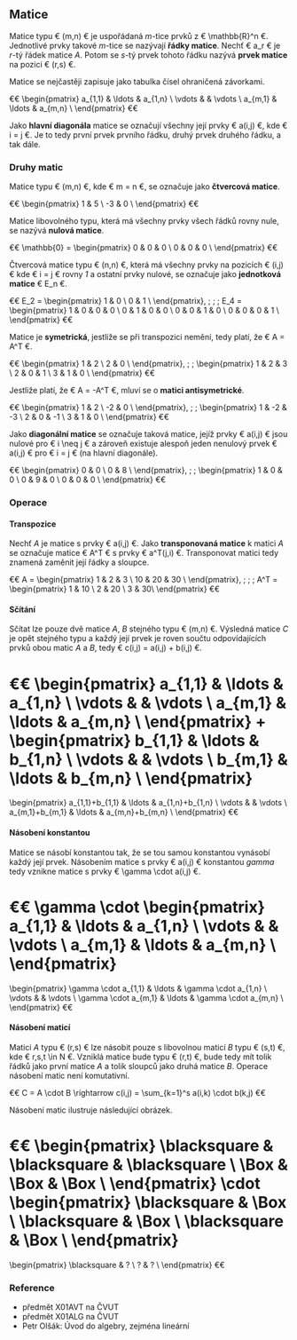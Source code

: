 ## Matice

Matice typu € (m,n) € je uspořádaná *m*-tice prvků z € \mathbb{R}^n €. Jednotlivé prvky takové *m*-tice se nazývají **řádky matice**. Nechť € a_r € je *r*-tý řádek matice *A*. Potom se *s*-tý prvek tohoto řádku nazývá **prvek matice** na pozici € (r,s) €. 

Matice se nejčastěji zapisuje jako tabulka čísel ohraničená závorkami. 

€€
\begin{pmatrix}
a_{1,1} & \ldots & a_{1,n} \\
\vdots & & \vdots \\
a_{m,1} & \ldots & a_{m,n} \\
\end{pmatrix}
€€

Jako **hlavní diagonála** matice se označují všechny její prvky € a(i,j) €, kde € i = j €. Je to tedy první prvek prvního řádku, druhý prvek druhého řádku, a tak dále.

### Druhy matic

Matice typu € (m,n) €, kde € m = n €, se označuje jako **čtvercová matice**.

€€
\begin{pmatrix}
1 & 5 \\
-3 & 0 \\
\end{pmatrix}
€€

Matice libovolného typu, která má všechny prvky všech řádků rovny nule, se nazývá **nulová matice**.

€€
\mathbb{0} = \begin{pmatrix}
0 & 0 & 0 \\
0 & 0 & 0 \\
\end{pmatrix}
€€

Čtvercová matice typu € (n,n) €, která má všechny prvky na pozicích € (i,j) € kde € i = j € rovny *1* a ostatní prvky nulové, se označuje jako **jednotková matice** € E_n €.

€€
E_2 = \begin{pmatrix}
1 & 0 \\
0 & 1 \\
\end{pmatrix},
\; \; \;
E_4 = \begin{pmatrix}
1 & 0 & 0 & 0 \\
0 & 1 & 0 & 0 \\
0 & 0 & 1 & 0 \\
0 & 0 & 0 & 1 \\
\end{pmatrix}
€€

Matice je **symetrická**, jestliže se při transpozici nemění, tedy platí, že € A = A^T €.

€€
\begin{pmatrix}
1 & 2 \\
2 & 0 \\
\end{pmatrix},
\; \;
\begin{pmatrix}
1 & 2 & 3 \\
2 & 0 & 1 \\
3 & 1 & 0 \\
\end{pmatrix}
€€

Jestliže platí, že € A = -A^T €, mluví se o **matici antisymetrické**.

€€
\begin{pmatrix}
1 & 2 \\
-2 & 0 \\
\end{pmatrix},
\; \;
\begin{pmatrix}
1 & -2 & -3 \\
2 & 0 & -1 \\
3 & 1 & 0 \\
\end{pmatrix}
€€

Jako **diagonální matice** se označuje taková matice, jejíž prvky € a(i,j) € jsou nulové pro € i \neq j € a zároveň existuje alespoň jeden nenulový prvek € a(i,j) € pro € i = j € (na hlavní diagonále).

€€
\begin{pmatrix}
0 & 0 \\
0 & 8 \\
\end{pmatrix},
\; \;
\begin{pmatrix}
1 & 0 & 0 \\
0 & 9 & 0 \\
0 & 0 & 0 \\
\end{pmatrix}
€€

### Operace

#### Transpozice

Nechť *A* je matice s prvky € a(i,j) €. Jako **transponovaná matice** k matici *A* se označuje matice € A^T € s prvky € a^T(j,i) €. Transponovat matici tedy znamená zaměnit její řádky a sloupce.

€€
A = \begin{pmatrix}
1 & 2 & 3 \\
10 & 20 & 30 \\
\end{pmatrix},
\; \; \;
A^T = \begin{pmatrix}
1 & 10 \\
2 & 20 \\
3 & 30\\
\end{pmatrix}
€€

#### Sčítání

Sčítat lze pouze dvě matice *A*, *B* stejného typu € (m,n) €. Výsledná matice *C* je opět stejného typu a každý její prvek je roven součtu odpovídajících prvků obou matic *A* a *B*, tedy € c(i,j) = a(i,j) + b(i,j) €.

€€
\begin{pmatrix}
a_{1,1} & \ldots & a_{1,n} \\
\vdots & & \vdots \\
a_{m,1} & \ldots & a_{m,n} \\
\end{pmatrix}
+
\begin{pmatrix}
b_{1,1} & \ldots & b_{1,n} \\
\vdots & & \vdots \\
b_{m,1} & \ldots & b_{m,n} \\
\end{pmatrix}
=
\begin{pmatrix}
a_{1,1}+b_{1,1} & \ldots & a_{1,n}+b_{1,n} \\
\vdots & & \vdots \\
a_{m,1}+b_{m,1} & \ldots & a_{m,n}+b_{m,n} \\
\end{pmatrix}
€€

#### Násobení konstantou

Matice se násobí konstantou tak, že se tou samou konstantou vynásobí každý její prvek. Násobením matice s prvky € a(i,j) € konstantou *gamma* tedy vznikne matice s prvky € \gamma \cdot a(i,j) €.

€€
\gamma \cdot
\begin{pmatrix}
a_{1,1} & \ldots & a_{1,n} \\
\vdots & & \vdots \\
a_{m,1} & \ldots & a_{m,n} \\
\end{pmatrix}
=
\begin{pmatrix}
\gamma \cdot a_{1,1} & \ldots & \gamma \cdot a_{1,n} \\
\vdots & & \vdots \\
\gamma \cdot a_{m,1} & \ldots & \gamma \cdot a_{m,n} \\
\end{pmatrix}
€€

#### Násobení maticí

Matici *A* typu € (r,s) € lze násobit pouze s libovolnou maticí *B* typu € (s,t) €, kde € r,s,t \in N €. Vzniklá matice bude typu € (r,t) €, bude tedy mít tolik řádků jako první matice *A* a tolik sloupců jako druhá matice *B*. Operace násobení matic není komutativní.

€€
C = A \cdot B \rightarrow c(i,j) = \sum_{k=1}^s a(i,k) \cdot b(k,j)
€€

Násobení matic ilustruje následující obrázek.

€€
\begin{pmatrix}
\blacksquare & \blacksquare & \blacksquare \\
\Box & \Box & \Box \\
\end{pmatrix}
\cdot
\begin{pmatrix}
\blacksquare & \Box \\
\blacksquare & \Box \\
\blacksquare & \Box \\
\end{pmatrix}
=
\begin{pmatrix}
\blacksquare & ?  \\
? & ? \\
\end{pmatrix}
€€

### Reference

- předmět X01AVT na ČVUT
- předmět X01ALG na ČVUT
- Petr Olšák: Úvod do algebry, zejména lineární
